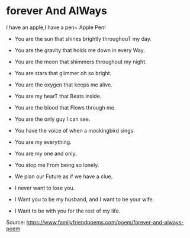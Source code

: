# forever And AlWays
I have an apple,I have a pen~ Apple Pen!
* You are the sun that shines brightly throughouT my day.
* You are the gravity that holds me down in every Way.
* You are the moon that shimmers throughout my night.
* You are stars that glimmer oh so bright.

* You are the oxygen that keeps me alive.
* You are my hearT that Beats inside.
* You are the blood that Flows through me.
* You are the only guy I can see.
* You have the voice of when a mockingbird sings.
* You are my everything.

* You are my one and only.
* You stop me From being so lonely.
* We plan our Future as if we have a clue.
* I never want to lose you.
* I Want you to be my husband, and I want to be your wife.
* I Want to be with you for the rest of my life.

Source: https://www.familyfriendpoems.com/poem/forever-and-always-poem
